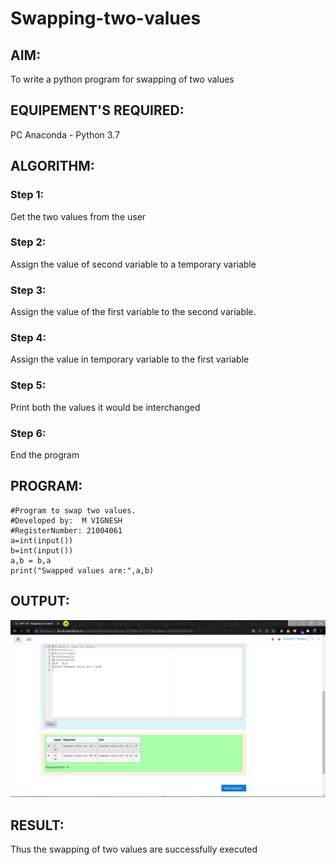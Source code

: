 # Swapping-two-values
## AIM:
To write a python program for swapping of two values
## EQUIPEMENT'S REQUIRED: 
PC
Anaconda - Python 3.7
## ALGORITHM: 
### Step 1:
Get the two values from the user
### Step 2: 
Assign the value of second variable to a temporary variable 
### Step 3: 
Assign the value of the first variable to the second variable.
### Step 4:  
Assign the value in temporary variable to the first variable
### Step 5: 
Print both the values it would be interchanged
### Step 6: 
End the program
## PROGRAM:
~~~
#Program to swap two values.
#Developed by:  M VIGNESH
#RegisterNumber: 21004061
a=int(input())
b=int(input())
a,b = b,a
print("Swapped values are:",a,b)
~~~
## OUTPUT:
![SEC](exp1.png)
## RESULT:
Thus the swapping of two values are successfully executed



